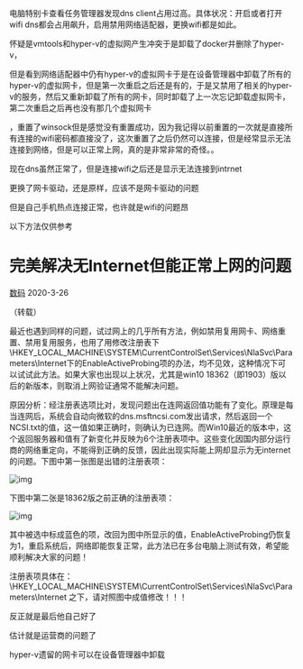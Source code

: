 电脑特别卡查看任务管理器发现dns client占用过高。具体状况：开启或者打开wifi dns都会占用飙升，启用禁用网络适配器，更换wifi都是如此。

怀疑是vmtools和hyper-v的虚拟网产生冲突于是卸载了docker并删除了hyper-v，

但是看到网络适配器中仍有hyper-v的虚拟网卡于是在设备管理器中卸载了所有的hyper-v的虚拟网卡，但是第一次重启之后还是有的，于是又禁用了相关的hyper-v的服务，然后又重新卸载了所有的网卡，同时卸载了上一次忘记卸载虚拟网卡，第二次重启之后再也没有那几个虚拟网卡

，重置了winsock但是感觉没有重置成功，因为我记得以前重置的一次就是直接所有连接的wifi密码都直接没了，这次重置了之后仍然可以连接，但是经常显示无法连接到网络，但是可以正常上网，真的是非常非常的奇怪。。

现在dns虽然正常了，但是连接wifi之后还是显示无法连接到intrnet

更换了网卡驱动，还是原样，应该不是网卡驱动的问题

但是自己手机热点连接正常，也许就是wifi的问题昂

以下方法仅供参考

# 完美解决无Internet但能正常上网的问题

[数码](https://www.bilibili.com/read/technology#rid=26) 2020-3-26 

（转载）

最近也遇到同样的问题，试过网上的几乎所有方法，例如禁用复用网卡、网络重置、禁用复用服务，也用了用修改注册表下\HKEY_LOCAL_MACHINE\SYSTEM\CurrentControlSet\Services\NlaSvc\Parameters\Internet下的EnableActiveProbing项的办法，均不见效，这种情况下可以试试此方法。如果大家也出现以上状况，尤其是win10 18362（即1903）版以后的新版本，则取消上网验证通常不能解决问题。

原因分析：经注册表选项比对，发现问题出在连网返回值功能有了变化。原理是每当连网后，系统会自动向微软的dns.msftncsi.com发出请求，然后返回一个NCSI.txt的值，这一值如果正确时，则确认为已连网。而Win10最近的版本中，这个返回服务器和值有了新变化并反映为6个注册表项中。这些变化因国内部分运行商的网络重定向，不能得到正确的反馈，因此出现实际能上网却显示为无internet的问题。下图中第一张图是出错的注册表项：



![img](https://i0.hdslb.com/bfs/article/12d88c845430c3413a73137c4ae1cccd60efee48.png@1200w_662h.webp)

下图中第二张是18362版之前正确的注册表项：

![img](https://i0.hdslb.com/bfs/article/e0d51e3c1e827abe1cb4211cc4d06c42b13aba9d.png@1200w_606h.webp)

其中被选中标成蓝色的项，改回为图中所显示的值，EnableActiveProbing仍恢复为1，重启系统后，网络即能恢复正常，此方法已在多台电脑上测试有效，希望能顺利解决大家的问题！

注册表项具体在：\HKEY_LOCAL_MACHINE\SYSTEM\CurrentControlSet\Services\NlaSvc\Parameters\Internet 之下，请对照图中成值修改！！！

反正就是最后他自己好了

估计就是运营商的问题了

hyper-v遗留的网卡可以在设备管理器中卸载

